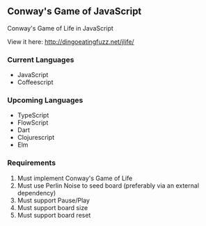 ## Conway's Game of JavaScript

Conway's Game of Life in JavaScript

View it here: http://dingoeatingfuzz.net/jlife/

### Current Languages
- JavaScript
- Coffeescript

### Upcoming Languages
- TypeScript
- FlowScript
- Dart
- Clojurescript
- Elm

### Requirements
1. Must implement Conway's Game of Life
2. Must use Perlin Noise to seed board (preferably via an external dependency)
3. Must support Pause/Play
4. Must support board size
5. Must support board reset
